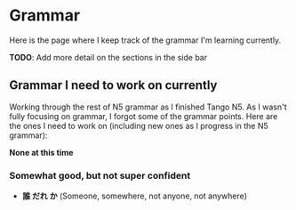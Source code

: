 # Grammar

Here is the page where I keep track of the grammar I'm learning currently.

**TODO**: Add more detail on the sections in the side bar

## Grammar I need to work on currently

Working through the rest of N5 grammar as I finished Tango N5. As I wasn't fully focusing on grammar, I forgot some of the grammar points. Here are the ones I need to work on (including new ones as I progress in the N5 grammar):

__None at this time__

### Somewhat good, but not super confident

- **誰 だれ か** (Someone, somewhere, not anyone, not anywhere)